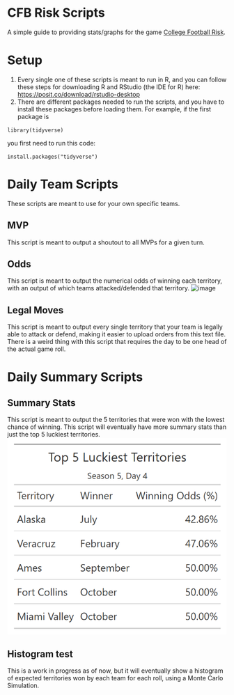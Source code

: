# CFB Risk Scripts
A simple guide to providing stats/graphs for the game [College Football Risk](https://collegefootballrisk.com/).

# Setup
1. Every single one of these scripts is meant to run in R, and you can follow these steps for downloading R and RStudio (the IDE for R) here: https://posit.co/download/rstudio-desktop
2. There are different packages needed to run the scripts, and you have to install these packages before loading them. For example, if the first package is
```
library(tidyverse)
```
you first need to run this code: 
```
install.packages("tidyverse")
```
# Daily Team Scripts
These scripts are meant to use for your own specific teams. 
## MVP
This script is meant to output a shoutout to all MVPs for a given turn. 
## Odds
This script is meant to output the numerical odds of winning each territory, with an output of which teams attacked/defended that territory.
![image](https://github.com/user-attachments/assets/1483234f-9a53-4aa4-aac6-bf135e027b52)
## Legal Moves
This script is meant to output every single territory that your team is legally able to attack or defend, making it easier to upload orders from this text file. There is a weird thing with this script that requires the day to be one head of the actual game roll.
# Daily Summary Scripts
## Summary Stats
This script is meant to output the 5 territories that were won with the lowest chance of winning. This script will eventually have more summary stats than just the top 5 luckiest territories.
![image](https://github.com/shen3340/CFB-Risk-Scripts/blob/321b3e6ae4ea39cde19c706c2344defa1f284702/Daily%20Summary%20Scripts/Images/5%20Luckiest%20Territories%20Season%205%2C%20Day%204.png)

## Histogram test
This is a work in progress as of now, but it will eventually show a histogram of expected territories won by each team for each roll, using a Monte Carlo Simulation.






